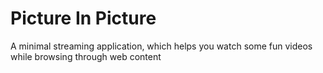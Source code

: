 # Picture In Picture

A minimal streaming application, which helps you watch some fun videos while browsing through web content